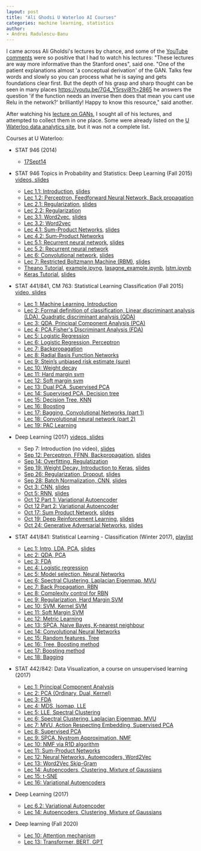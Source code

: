 ```yaml
---
layout: post
title: "Ali Ghodsi U Waterloo AI Courses"
categories: machine learning, statistics
author:
- Andrei Radulescu-Banu
---
```


I came across Ali Gholdsi's lectures by chance, and some of the [YouTube comments](https://www.youtube.com/watch?v=7G4_Y5rsvi8) were so positive that I had to watch his lectures: "These lectures are way more informative than the Stanford ones", said one. "One of the patient explanations almost 'a conceptual derivation' of the GAN. Talks few words and slowly so you can process what he is saying and gets foundations clear first. But the depth of his grasp and sharp thought can be seen in many places https://youtu.be/7G4_Y5rsvi8?t=2865 he answers the question 'if the function needs an inverse then does that mean you cant use Relu in the network?' brilliantly! Happy to know this resource," said another.

After watching his [lecture on GANs](https://www.youtube.com/watch?v=7G4_Y5rsvi8), I sought all of his lectures, and attempted to collect them in one place. Some were already listed on the [U Waterloo data analytics site](https://uwaterloo.ca/data-analytics/teaching), but it was not a complete list.

Courses at U Waterloo:
* STAT 946 (2014)
  * [17Sept14](https://www.youtube.com/watch?v=ognicHQctCU)

* STAT 946 Topics in Probability and Statistics: Deep Learning (Fall 2015) [videos, slides](https://uwaterloo.ca/data-analytics/deep-learning)
  * [Lec 1.1: Introduction](https://www.youtube.com/watch?v=fyAZszlPphs), [slides](https://uwaterloo.ca/data-analytics/sites/ca.data-analytics/files/uploads/files/lecture_1_0.pdf)
  * [Lec 1.2: Perceptron, Feedforward Neural Network, Back propagation](https://www.youtube.com/watch?v=AxC40B6KtSQ)
  * [Lec 2.1: Regularization](https://www.youtube.com/watch?v=21jL0I6wbns), [slides](https://uwaterloo.ca/data-analytics/sites/ca.data-analytics/files/uploads/files/regularization2.pdf)
  * [Lec 2.2: Regularization](https://www.youtube.com/watch?v=_ojGVetxCpQ)
  * [Lec 3.1: Word2vec](https://www.youtube.com/watch?v=TsEGsdVJjuA), [slides](https://uwaterloo.ca/data-analytics/sites/ca.data-analytics/files/uploads/files/word2vec.pdf)
  * [Lec 3.2: Word2vec](https://www.youtube.com/watch?v=nuirUEmbaJU)
  * [Lec 4.1: Sum-Product Networks](https://www.youtube.com/watch?v=eF0APeEIJNw), [slides](https://uwaterloo.ca/data-analytics/sites/ca.data-analytics/files/uploads/files/spn-guest-lecture-stat946.pdf)
  * [Lec 4.2: Sum-Product Networks](https://www.youtube.com/watch?v=9-1YE_N-lnw)
  * [Lec 5.1: Recurrent neural network](https://www.youtube.com/watch?v=AvyhbrQptHk), [slides](https://uwaterloo.ca/data-analytics/sites/ca.data-analytics/files/uploads/files/rnn1.pdf)
  * [Lec 5.2: Recurrent neural network](https://www.youtube.com/watch?v=EAt9_4IhC7s)
  * [Lec 6: Convolutional network](https://www.youtube.com/watch?v=ZMBp7_qqtLE), [slides](https://uwaterloo.ca/data-analytics/sites/ca.data-analytics/files/uploads/files/cnn1.pdf)
  * [Lec 7: Restricted Boltzmann Machine (RBM)](https://www.youtube.com/watch?v=FJ0z3Ubagt4), [slides](https://uwaterloo.ca/data-analytics/sites/ca.data-analytics/files/uploads/files/dbn2.pdf)
  * [Theano Tutorial](https://www.youtube.com/watch?v=1-9MJ0-kbdY), [example.ipyng](https://github.com/volpato30/CNN/blob/master/example.ipynb), [lasagne_example.ipynb](https://github.com/volpato30/CNN/blob/master/lasagne_example.ipynb), [lstm.ipynb](https://github.com/volpato30/CNN/blob/master/lstm/lstm.ipynb)
  * [Keras Tutorial](https://www.youtube.com/watch?v=Tp3SaRbql4k), [slides](https://uwaterloo.ca/data-analytics/sites/ca.data-analytics/files/uploads/files/keras_tutorial.pdf)


* STAT 441/841, CM 763: Statistical Learning Classification (Fall 2015) [video, slides](https://uwaterloo.ca/data-analytics/statistical-learning-classification)
  * [Lec 1: Machine Learning, Introduction](https://www.youtube.com/watch?v=3R2mG7tlbgw)
  * [Lec 2: Formal definition of classification, Linear discriminant analysis (LDA), Quadratic discriminant analysis (QDA)](https://www.youtube.com/watch?v=_m7TMkzZzus)
  * [Lec 3: QDA, Principal Component Analysis (PCA)](https://www.youtube.com/watch?v=RktIYARW6Rk)
  * [Lec 4: PCA,Fisher's Discriminant Analysis (FDA)](https://www.youtube.com/watch?v=hGKt0yy9q_E)
  * [Lec 5: Logistic Regression](https://www.youtube.com/watch?v=wgCgYNM-5Cc)
  * [Lec 6: Logistic Regression, Perceptron](https://www.youtube.com/watch?v=-8Q0h6_r02Y)
  * [Lec 7: Backpropagation](https://www.youtube.com/watch?v=J6hcu87NZWE)
  * [Lec 8: Radial Basis Function Networks](https://www.youtube.com/watch?v=um5e996SgkM)
  * [Lec 9: Stein’s unbiased risk estimate (sure)​](https://www.youtube.com/watch?v=nqtfl137jio)
  * [Lec 10: Weight decay](https://www.youtube.com/watch?v=XsH13rUGvuk)
  * [Lec 11: Hard margin svm](https://www.youtube.com/watch?v=rHzX9CtjPeg)
  * [Lec 12: Soft margin svm](https://www.youtube.com/watch?v=L8mpkmQqnyk)
  * [Lec 13: Dual PCA, Supervised PCA](https://www.youtube.com/watch?v=ulLgihKiNY0)
  * [Lec 14: Supervised PCA, Decision tree](https://www.youtube.com/watch?v=KREsNNjuxag)
  * [Lec 15: Decision Tree, KNN](https://www.youtube.com/watch?v=JG3MPLlyOJg)
  * [Lec 16: Boosting](https://www.youtube.com/watch?v=P76Gy2eg46A)
  * [Lec 17: Bagging, Convolutional Networks (part 1)](https://www.youtube.com/watch?v=uH4FDYv1ARk)
  * [Lec 18: Convolutional neural network (part 2)](https://www.youtube.com/watch?v=8LBmeXKcjRI)
  * [Lec 19: PAC Learning](https://www.youtube.com/watch?v=qOMOYM0WCzU)

* Deep Learning (2017) [videos, slides](https://uwaterloo.ca/data-analytics/teaching/deep-learning-2017)
  * Sep 7: Introduction (no video), [slides](https://uwaterloo.ca/data-analytics/sites/ca.data-analytics/files/uploads/files/sept7_dl.pdf)
  * [Sep 12: Perceptron, FFNN, Backpropagation](https://www.youtube.com/watch?v=5baw_-rpOro), [slides](https://uwaterloo.ca/data-analytics/sites/ca.data-analytics/files/uploads/files/sep12_dl.pdf)
  * [Sep 14: Overfitting, Regulatization](https://www.youtube.com/watch?v=ognicHQctCU&list=PLehuLRPyt1HxTolYUWeyyIoxDabDmaOSB)
  * [Sep 19: Weight Decay, Introduction to Keras](https://www.youtube.com/watch?v=XTWPyW2mTUg), [slides](https://uwaterloo.ca/data-analytics/sites/ca.data-analytics/files/uploads/files/sep19a_dl.pdf)
  * [Sep 26: Regularization, Dropout](https://www.youtube.com/watch?v=R5bt1I0I1Jg&list=PLehuLRPyt1HxTolYUWeyyIoxDabDmaOSB), [slides](https://uwaterloo.ca/data-analytics/sites/ca.data-analytics/files/uploads/files/sep26_dl.pdf)
  * [Sep 28: Batch Normalization, CNN](https://www.youtube.com/watch?v=yeRHFXiYeX4), [slides](https://uwaterloo.ca/data-analytics/sites/ca.data-analytics/files/uploads/files/sep28_dl.pdf)
  * [Oct 3: CNN](https://www.youtube.com/watch?v=poa3dNdMe4o), [slides](https://uwaterloo.ca/data-analytics/sites/ca.data-analytics/files/uploads/files/oct03_classification.pdf)
  * [Oct 5: RNN](https://www.youtube.com/watch?v=CPzxka--IFw), [slides](https://uwaterloo.ca/data-analytics/sites/ca.data-analytics/files/uploads/files/oct5_dl.pdf)
  * [Oct 12 Part 1: Variational Autoencoder](https://www.youtube.com/watch?v=KCm9OdxqGk4)
  * [Oct 12 Part 2: Variational Autoencoder](https://www.youtube.com/watch?v=uaaqyVS9-rM)
  * [Oct 17: Sum Product Network](https://www.youtube.com/watch?v=Nm0jNqOnQ2o), [slides](https://uwaterloo.ca/data-analytics/sites/ca.data-analytics/files/uploads/files/oct17spn-guest-lecture-stat946-oct17-2017.pdf)
  * [Oct 19: Deep Reinforcement Learning](https://www.youtube.com/watch?v=HEc16L58wDc), [slides](https://uwaterloo.ca/data-analytics/sites/ca.data-analytics/files/uploads/files/oct19deep-rl-guest-lecture-stat946-oct19-2017.pdf)
  * [Oct 24: Generative Adversarial Networks](https://www.youtube.com/watch?v=7G4_Y5rsvi8), [slides](https://uwaterloo.ca/data-analytics/sites/ca.data-analytics/files/uploads/files/oct24generative_models_v2_split.pdf)

* STAT 441/841: Statistical Learning - Classification (Winter 2017), [playlist](https://www.youtube.com/watch?v=VR5ZRr4QOYk&list=PLehuLRPyt1HzXDemu7K4ETcF0Ld_B5adG)
  * [Lec 1: Intro, LDA, PCA](https://www.youtube.com/watch?v=VR5ZRr4QOYk), [slides](https://uwaterloo.ca/data-analytics/sites/ca.data-analytics/files/uploads/files/sep7_classification.pdf)
  * [Lec 2: QDA, PCA](https://www.youtube.com/watch?v=JWozRg_X-Vg&list=PLehuLRPyt1HzXDemu7K4ETcF0Ld_B5adG&index=3)
  * [Lec 3: FDA](https://www.youtube.com/watch?v=qL1OaF5eBvc&list=PLehuLRPyt1HzXDemu7K4ETcF0Ld_B5adG&index=4)
  * [Lec 4: Logistic regression](https://www.youtube.com/watch?v=w3xbI-OseCI&list=PLehuLRPyt1HzXDemu7K4ETcF0Ld_B5adG&index=5)
  * [Lec 5: Model selection, Neural Networks](https://www.youtube.com/watch?v=769aJ5DWn-E&list=PLehuLRPyt1HzXDemu7K4ETcF0Ld_B5adG&index=6)
  * [Lec 6: Spectral Clustering, Laplacian Eigenmap, MVU](https://www.youtube.com/watch?v=DW3lSYltfzo)
  * [Lec 7: Back Propagation, RBN](https://www.youtube.com/watch?v=db2bTBElhEU&list=PLehuLRPyt1HzXDemu7K4ETcF0Ld_B5adG&index=7)
  * [Lec 8: Complexity control for RBN](https://www.youtube.com/watch?v=Wrsb8rywx1U&list=PLehuLRPyt1HzXDemu7K4ETcF0Ld_B5adG&index=8)
  * [Lec 9: Regularization, Hard Margin SVM](https://www.youtube.com/watch?v=SHBFk1ULNlE)
  * [Lec 10: SVM, Kernel SVM](https://www.youtube.com/watch?v=rLT4OFy-atc)
  * [Lec 11: Soft Margin SVM](https://www.youtube.com/watch?v=iZ3HF2_vF2c)
  * [Lec 12: Metric Learning](https://www.youtube.com/watch?v=GhsHPY3-1zY)
  * [Lec 13: SPCA, Naive Bayes, K-nearest neighbour](https://www.youtube.com/watch?v=L9YcKclqx6k&list=PLehuLRPyt1HzXDemu7K4ETcF0Ld_B5adG&index=12)
  * [Lec 14: Convolutional Neural Networks](https://www.youtube.com/watch?v=ZgxroF1Evcc&list=PLehuLRPyt1HzXDemu7K4ETcF0Ld_B5adG&index=14)
  * [Lec 15: Random features, Tree](https://www.youtube.com/watch?v=7noJSd_7m5M&list=PLehuLRPyt1HzXDemu7K4ETcF0Ld_B5adG&index=15)
  * [Lec 16: Tree, Boosting method](https://www.youtube.com/watch?v=lTCaEwhnDdw)
  * [Lec 17: Boosting method](https://www.youtube.com/watch?v=SEekcR7wdBc)
  * [Lec 18: Bagging](https://www.youtube.com/watch?v=tSee9TSbhJo&list=PLehuLRPyt1HzXDemu7K4ETcF0Ld_B5adG&index=16)

* STAT 442/842: Data Visualization, a course on unsupervised learning (2017)
  * [Lec 1: Principal Component Analysis](https://www.youtube.com/watch?v=L-pQtGm3VS8)
  * [Lec 2: PCA (Ordinary, Dual, Kernel)](https://www.youtube.com/watch?v=jeOEXCFK30M)
  * [Lec 3: FDA](https://www.youtube.com/watch?v=qL1OaF5eBvc)
  * [Lec 4: MDS, Isomap, LLE](https://www.youtube.com/watch?v=RPjPLlGefzw)
  * [Lec 5: LLE, Spectral Clustering](https://www.youtube.com/watch?v=V680Ev0MNvs&list=PLehuLRPyt1HzQoXEhtNuYTmd0aNQvtyAK&index=4)
  * [Lec 6: Spectral Clustering, Laplacian Eigenmap, MVU](https://www.youtube.com/watch?v=DW3lSYltfzo&list=PLehuLRPyt1HzQoXEhtNuYTmd0aNQvtyAK&index=6)
  * [Lec 7: MVU, Action Respecting Embedding, Supervised PCA](https://www.youtube.com/watch?v=ybvz68FdpwU&list=PLehuLRPyt1HzQoXEhtNuYTmd0aNQvtyAK&index=7)
  * [Lec 8: Supervised PCA](https://www.youtube.com/watch?v=DkdrFwevais)
  * [Lec 9: SPCA, Nystrom Approximation, NMF](https://www.youtube.com/watch?v=P5Pu1o7w3TM)
  * [Lec 10: NMF via R1D algorithm](https://www.youtube.com/watch?v=_p72JZPO65E)
  * [Lec 11: Sum-Product Networks](https://www.youtube.com/watch?v=R9mt1tqljrk&list=PLehuLRPyt1HzQoXEhtNuYTmd0aNQvtyAK&index=11)
  * [Lec 12: Neural Networks, Autoencoders, Word2Vec](https://www.youtube.com/watch?v=syWB-YMYZvI&list=PLehuLRPyt1HzQoXEhtNuYTmd0aNQvtyAK&index=12)
  * [Lec 13: Word2Vec Skip-Gram](https://www.youtube.com/watch?v=GMCwS7tS5ZM&list=PLehuLRPyt1HzQoXEhtNuYTmd0aNQvtyAK&index=13)
  * [Lec 14: Autoencoders, Clustering, Mixture of Gaussians](https://www.youtube.com/watch?v=Q6U3gpzwnx0&list=PLehuLRPyt1HzQoXEhtNuYTmd0aNQvtyAK&index=14)
  * [Lec 15: t-SNE](https://www.youtube.com/watch?v=4GBgqmq0XAY&list=PLehuLRPyt1HzQoXEhtNuYTmd0aNQvtyAK&index=15)
  * [Lec 16: Variational Autoencoders](https://www.youtube.com/watch?v=weipjHmkCHk&list=PLehuLRPyt1HzQoXEhtNuYTmd0aNQvtyAK&index=15)

* Deep Learning (2017)
  * [Lec 6.2: Variational Autoencoder](https://www.youtube.com/watch?v=uaaqyVS9-rM)
  * [Lec 14: Autoencoders, Clustering, Mixture of Gaussians](https://www.youtube.com/watch?v=Q6U3gpzwnx0)

* Deep learning (Fall 2020)
  * [Lec 10: Attention mechanism](https://www.youtube.com/watch?v=WFcH7kRNEBc)
  * [Lec 13: Transformer, BERT, GPT](https://www.youtube.com/watch?v=APzuQoScLfc)



